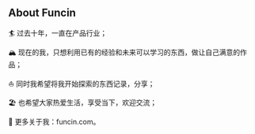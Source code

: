 ## About Funcin

🏄 过去十年，一直在产品行业；

🏔️ 现在的我，只想利用已有的经验和未来可以学习的东西，做让自己满意的作品；

⛵ 同时我希望将我开始探索的东西记录，分享；

🏖️ 也希望大家热爱生活，享受当下，欢迎交流；

🚁 更多关于我：funcin.com。


